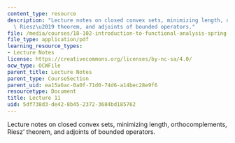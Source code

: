 ```yaml
---
content_type: resource
description: "Lecture notes on closed convex sets, minimizing length, orthocomplements,\
  \ Riesz\u2019 theorem, and adjoints of bounded operators."
file: /media/courses/18-102-introduction-to-functional-analysis-spring-2009/5df738d3de428b4523723684bd185762_MIT18_102s09_lec11.pdf
file_type: application/pdf
learning_resource_types:
- Lecture Notes
license: https://creativecommons.org/licenses/by-nc-sa/4.0/
ocw_type: OCWFile
parent_title: Lecture Notes
parent_type: CourseSection
parent_uid: ea15a6ac-0a0f-71d0-74d6-a14bec28e9f6
resourcetype: Document
title: Lecture 11
uid: 5df738d3-de42-8b45-2372-3684bd185762
---
```

Lecture notes on closed convex sets, minimizing length, orthocomplements, Riesz’ theorem, and adjoints of bounded operators.